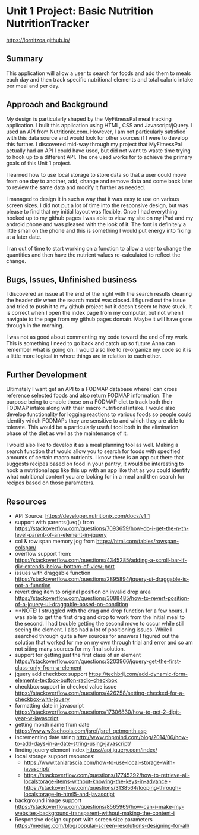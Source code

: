 # Unit 1 Project: Basic Nutrition NutritionTracker

https://lornitzoa.github.io/

## Summary
This application will allow a user to search for foods and add them to meals each day and then track specific nutritional elements and total caloric intake per meal and per day.

## Approach and Background
My design is particularly shaped by the MyFitnessPal meal tracking application. I built this application using HTML, CSS and Javascript/jQuery. I used an API from Nutritionix.com. However, I am not particularly satisfied with this data source and would look for other sources if I were to develop this further. I discovered mid-way through my project that MyFitnessPal actually had an API I could have used, but did not want to waste time trying to hook up to a different API. The one used works for to achieve the primary goals of this Unit 1 project.

I learned how to use local storage to store data so that a user could move from one day to another, add, change and remove data and come back later to review the same data and modify it further as needed.

I managed to design it in such a way that it was easy to use on various screen sizes. I did not put a lot of time into the responsive design, but was please to find that my initial layout was flexible. Once I had everything hooked up to my github pages I was able to view my site on my iPad and my android phone and was pleased with the look of it. The font is definitely a little small on the phone and this is something I would put energy into fixing at a later date.

I ran out of time to start working on a function to allow a user to change the quantities and then have the nutrient values re-calculated to reflect the change.

## Bugs, Issues, Unfinished business

I discovered an issue at the end of the night with the search results clearing the header div when the search modal was closed. I figured out the issue and tried to push it to my github project but it doesn't seem to have stuck. It is correct when I open the index page from my computer, but not when I navigate to the page from my github pages domain. Maybe it will have gone through in the morning.

I was not as good about commenting my code toward the end of my work. This is something I need to go back and catch up so future Anna can remember what is going on. I would also like to re-organize my code so it is a little more logical in where things are in relation to each other.

## Further Development
Ultimately I want get an API to a FODMAP database where I can cross reference selected foods and also return FODMAP information. The purpose being to enable those on a FODMAP diet to track both their FODMAP intake along with their macro nutritional intake. I would also develop functionality for logging reactions to various foods so people could identify which FODMAPs they are sensitive to and which they are able to tolerate. This would be a particularly useful tool both in the elimination phase of the diet as well as the maintenance of it.

I would also like to develop it as a meal planning tool as well. Making a search function that would allow you to search for foods with specified amounts of certain macro nutrients. I know there is an app out there that suggests recipes based on food in  your pantry, it would be interesting to hook a nutritional app like this up with an app like that as you could identify what nutritional content you are looking for in a meal and then search for recipes based on those parameters.

## Resources

- API Source: https://developer.nutritionix.com/docs/v1_1
- support with parents().eq() from https://stackoverflow.com/questions/7093659/how-do-i-get-the-n-th-level-parent-of-an-element-in-jquery
- col & row span memory jog from https://html.com/tables/rowspan-colspan/
- overflow support from: https://stackoverflow.com/questions/4345285/adding-a-scroll-bar-if-div-extends-below-bottom-of-view-port
- issues with draggable function https://stackoverflow.com/questions/2895894/jquery-ui-draggable-is-not-a-function
- revert drag item to original position on invalid drop area https://stackoverflow.com/questions/3088485/how-to-revert-position-of-a-jquery-ui-draggable-based-on-condition
- **NOTE: I struggled with the drag and drop function for a few hours. I was able to get the first drag and drop to work from the initial meal to the second. I had trouble getting the second move to occur while still seeing the element. I also had a lot of positioning issues. While I searched through quite a few sources for answers I figured out the solution that worked for me on my own through trial and error and so am not siting many sources for my final solution.
- support for getting just the first class of an element https://stackoverflow.com/questions/3203966/jquery-get-the-first-class-only-from-a-element
- jquery add checkbox support https://techbrij.com/add-dynamic-form-elements-textbox-button-radio-checkbox
- checkbox support in checked value issue https://stackoverflow.com/questions/426258/setting-checked-for-a-checkbox-with-jquery
- formatting date in javascript https://stackoverflow.com/questions/17306830/how-to-get-2-digit-year-w-javascript
- getting month name from date https://www.w3schools.com/jsref/jsref_getmonth.asp
- incrementing date string http://www.phpmind.com/blog/2014/06/how-to-add-days-in-a-date-string-using-javascript/
- finding jquery element index https://api.jquery.com/index/
- local storage support resources:
  - https://www.taniarascia.com/how-to-use-local-storage-with-javascript/
  - https://stackoverflow.com/questions/17745292/how-to-retrieve-all-localstorage-items-without-knowing-the-keys-in-advance
  -https://stackoverflow.com/questions/3138564/looping-through-localstorage-in-html5-and-javascript
- background image support https://stackoverflow.com/questions/8565969/how-can-i-make-my-websites-background-transparent-without-making-the-content-i
- Responsive design support with screen size parameters https://mediag.com/blog/popular-screen-resolutions-designing-for-all/
